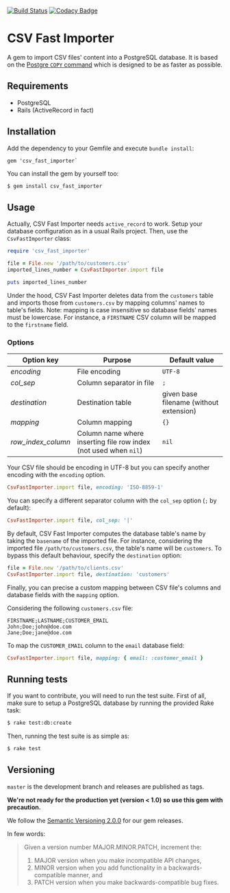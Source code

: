 [![Build Status](https://travis-ci.org/sogilis/csv_fast_importer.svg?branch=master)](https://travis-ci.org/sogilis/csv_fast_importer) [![Codacy Badge](https://api.codacy.com/project/badge/Grade/3747d356ba004b7da2d0aec6bf1160f0)](https://www.codacy.com/app/Jibidus/csv_fast_importer?utm_source=github.com&amp;utm_medium=referral&amp;utm_content=sogilis/csv_fast_importer&amp;utm_campaign=Badge_Grade)

# CSV Fast Importer

A gem to import CSV files' content into a PostgreSQL database. It is based on
the [Postgre `COPY` command](https://wiki.postgresql.org/wiki/COPY) which is
designed to be as faster as possible.

## Requirements

- PostgreSQL
- Rails (ActiveRecord in fact)

## Installation

Add the dependency to your Gemfile and execute `bundle install`:

```gemfile
gem 'csv_fast_importer`
```

You can install the gem by yourself too:

```sh
$ gem install csv_fast_importer
```

## Usage

Actually, CSV Fast Importer needs `active_record` to work. Setup your database
configuration as in a usual Rails project. Then, use the `CsvFastImporter`
class:

```ruby
require 'csv_fast_importer'

file = File.new '/path/to/customers.csv'
imported_lines_number = CsvFastImporter.import file

puts imported_lines_number
```

Under the hood, CSV Fast Importer deletes data from the `customers` table and
imports those from `customers.csv` by mapping columns' names to table's fields.
Note: mapping is case insensitive so database fields' names must be lowercase.
For instance, a `FIRSTNAME` CSV column will be mapped to the `firstname` field.

### Options

| Option key | Purpose | Default value |
| ------------ | ------------- | ------------- |
| *encoding* | File encoding | `UTF-8` |
| *col_sep* | Column separator in file | `;` |
| *destination* | Destination table | given base filename (without extension) |
| *mapping* | Column mapping | `{}` |
| *row_index_column* | Column name where inserting file row index (not used when `nil`) | `nil` |

Your CSV file should be encoding in UTF-8 but you can specify another encoding
with the `encoding` option.

```ruby
CsvFastImporter.import file, encoding: 'ISO-8859-1'
```

You can specify a different separator column with the `col_sep` option (`;` by
default):

```ruby
CsvFastImporter.import file, col_sep: '|'
```

By default, CSV Fast Importer computes the database table's name by taking the
`basename` of the imported file. For instance, considering the imported file
`/path/to/customers.csv`, the table's name will be `customers`. To bypass
this default behaviour, specify the `destination` option:

```ruby
file = File.new '/path/to/clients.csv'
CsvFastImporter.import file, destination: 'customers'
```

Finally, you can precise a custom mapping between CSV file's columns and
database fields with the `mapping` option.

Considering the following `customers.csv` file:

```csv
FIRSTNAME;LASTNAME;CUSTOMER_EMAIL
John;Doe;john@doe.com
Jane;Doe;jane@doe.com
```

To map the `CUSTOMER_EMAIL` column to the `email` database field:

```ruby
CsvFastImporter.import file, mapping: { email: :customer_email }
```

## Running tests

If you want to contribute, you will need to run the test suite. First of all,
make sure to setup a PostgreSQL database by running the provided Rake task:

```sh
$ rake test:db:create
```

Then, running the test suite is as simple as:

```sh
$ rake test
```

## Versioning

`master` is the development branch and releases are published as tags.

**We're not ready for the production yet (version < 1.0) so use this gem with
precaution.**

We follow the [Semantic Versioning 2.0.0](http://semver.org/) for our gem
releases.

In few words:

> Given a version number MAJOR.MINOR.PATCH, increment the:
>
> 1. MAJOR version when you make incompatible API changes,
> 2. MINOR version when you add functionality in a backwards-compatible manner,
>    and
> 3. PATCH version when you make backwards-compatible bug fixes.
